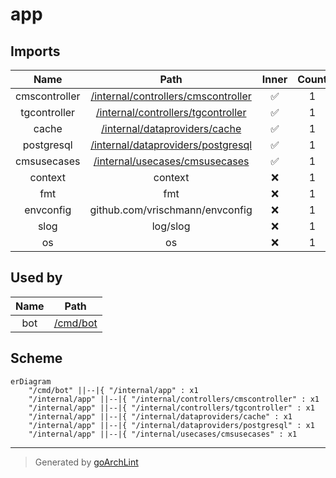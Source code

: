 # app

## Imports

|     Name      |                                Path                                 | Inner | Count |
|:-------------:|:-------------------------------------------------------------------:|:-----:|:-----:|
| cmscontroller | [/internal/controllers/cmscontroller](controllers/cmscontroller.md) |  ✅   |   1   |
| tgcontroller  |  [/internal/controllers/tgcontroller](controllers/tgcontroller.md)  |  ✅   |   1   |
|     cache     |       [/internal/dataproviders/cache](dataproviders/cache.md)       |  ✅   |   1   |
|  postgresql   |  [/internal/dataproviders/postgresql](dataproviders/postgresql.md)  |  ✅   |   1   |
|  cmsusecases  |      [/internal/usecases/cmsusecases](usecases/cmsusecases.md)      |  ✅   |   1   |
|    context    |                               context                               |  ❌   |   1   |
|      fmt      |                                 fmt                                 |  ❌   |   1   |
|   envconfig   |                   github.com/vrischmann/envconfig                   |  ❌   |   1   |
|     slog      |                              log/slog                               |  ❌   |   1   |
|      os       |                                 os                                  |  ❌   |   1   |

## Used by

| Name |           Path            |
|:----:|:-------------------------:|
| bot  | [/cmd/bot](../cmd/bot.md) |

## Scheme

```mermaid
erDiagram
    "/cmd/bot" ||--|{ "/internal/app" : x1
    "/internal/app" ||--|{ "/internal/controllers/cmscontroller" : x1
    "/internal/app" ||--|{ "/internal/controllers/tgcontroller" : x1
    "/internal/app" ||--|{ "/internal/dataproviders/cache" : x1
    "/internal/app" ||--|{ "/internal/dataproviders/postgresql" : x1
    "/internal/app" ||--|{ "/internal/usecases/cmsusecases" : x1
```

---

> Generated by [goArchLint](https://github.com/gbh007/goarchlint)
